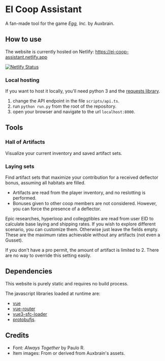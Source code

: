 # EI Coop Assistant
A fan-made tool for the game *Egg, Inc.* by Auxbrain.

## How to use
The website is currently hosted on Netlify: <https://ei-coop-assistant.netlify.app>

[![Netlify Status](https://api.netlify.com/api/v1/badges/3761eac5-1efd-4414-8715-98e632eb3e3a/deploy-status)](https://app.netlify.com/sites/ei-coop-assistant/deploys)

### Local hosting
If you want to host it locally, you'll need python 3 and the [requests library](<https://requests.readthedocs.io>).
1. change the API endpoint in the file `scripts/api.ts`.
2. run `python run.py` from the root of the repository.
3. open your browser and navigate to the url `localhost:8000`.

## Tools
### Hall of Artifacts
Visualize your current inventory and saved artifact sets.

### Laying sets
Find artifact sets that maximize your contribution for a received deflector bonus, assuming all habitats are filled.
- Artifacts are read from the player inventory, and no reslotting is performed.
- Bonuses given to other coop members are not considered. However, you can force the presence of a deflector.

Epic researches, hyperloop and colleggtibles are read from user EID to calculate base laying and shipping rates.
If you wish to explore different scenario, you can customize them. Otherwise just leave the fields empty.
These are the maximum rates achievable without any artifacts (not even a Gusset).

If you don't have a pro permit, the amount of artifact is limited to 2. There are no way to override this setting easily.

## Dependencies
This website is purely static and requires no build process.

The javascript libraries loaded at runtime are:
- [vue](<https://vuejs.org/>)
- [vue-router](<https://router.vuejs.org/>)
- [vue3-sfc-loader](<https://github.com/FranckFreiburger/vue3-sfc-loader>)
- [protobufjs](<https://github.com/protobufjs/protobuf.js>).

## Credits
- Font: *Always Together* by Paulo R.
- Item images: From or derived from Auxbrain's assets.


